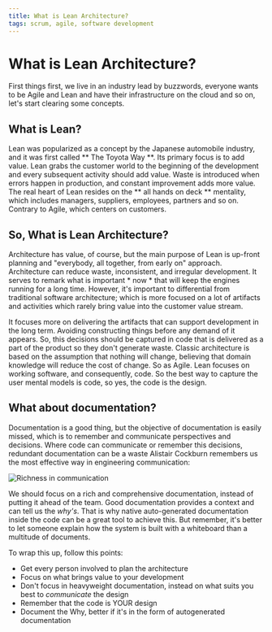 ```yaml
---
title: What is Lean Architecture?
tags: scrum, agile, software development
---
```


# What is Lean Architecture?

First things first, we live in an industry lead by buzzwords, everyone wants to be Agile and Lean and have their infrastructure on the cloud and so on, let's start clearing some concepts.

## What is Lean?

Lean was popularized as a concept by the Japanese automobile industry, and it was first called ** The Toyota Way **. Its primary focus is to add value. Lean grabs the customer world to the beginning of the development and every subsequent activity should add value. Waste is introduced when errors happen in production, and constant improvement adds more value. The real heart of Lean resides on the ** all hands on deck ** mentality, which includes managers, suppliers, employees, partners and so on. Contrary to Agile, which centers on customers.

## So, What is Lean Architecture?

Architecture has value, of course, but the main purpose of Lean is up-front planning and "everybody, all together, from early on" approach. Architecture can reduce waste, inconsistent, and irregular development. It serves to remark what is important * now * that will keep the engines running for a long time. However, it's important to differential from traditional software architecture; which is more focused on a lot of artifacts and activities which rarely bring value into the customer value stream.

It focuses more on delivering the artifacts that can support development in the long term. Avoiding constructing things before any demand of it appears. So, this decisions should be captured in code that is delivered as a part of the product so they don't generate waste. Classic architecture is based on the assumption that nothing will change, believing that domain knowledge will reduce the cost of change. So as Agile. Lean focuses on working software, and consequently, code. So the best way to capture the user mental models is code, so yes, the code is the design.

## What about documentation?

Documentation is a good thing, but the objective of documentation is easily missed, which is to remember and communicate perspectives and decisions. Where code can communicate or remember this decisions, redundant documentation can be a waste Alistair Cockburn remembers us the most effective way in engineering communication:

![Richness in communication](http://www.martinbauer.com/var/martinbauer/storage/images/media/images/communication/2852-1-eng-AU/communication.gif)

We should focus on a rich and comprehensive documentation, instead of putting it ahead of the team. Good documentation provides a context and can tell us the *why's*. That is why native auto-generated documentation inside the code can be a great tool to achieve this. But remember, it's better to let someone explain how the system is built with a whiteboard than a multitude of documents.

To wrap this up, follow this points:

- Get every person involved to plan the architecture
- Focus on what brings value to your development
- Don't focus in heavyweight documentation, instead on what suits you best to *communicate* the design
- Remember that the code is YOUR design
- Document the Why, better if it's in the form of autogenerated documentation

